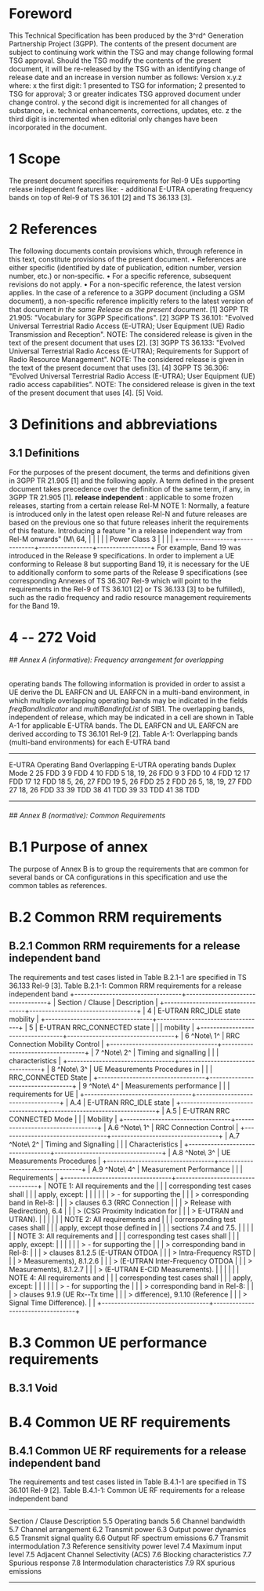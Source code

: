 # Foreword
This Technical Specification has been produced by the 3^rd^ Generation
Partnership Project (3GPP).
The contents of the present document are subject to continuing work within the
TSG and may change following formal TSG approval. Should the TSG modify the
contents of the present document, it will be re-released by the TSG with an
identifying change of release date and an increase in version number as
follows:
Version x.y.z
where:
x the first digit:
1 presented to TSG for information;
2 presented to TSG for approval;
3 or greater indicates TSG approved document under change control.
y the second digit is incremented for all changes of substance, i.e. technical
enhancements, corrections, updates, etc.
z the third digit is incremented when editorial only changes have been
incorporated in the document.
# 1 Scope
The present document specifies requirements for Rel-9 UEs supporting release
independent features like:
\- additional E-UTRA operating frequency bands on top of Rel-9 of TS 36.101
[2] and TS 36.133 [3].
# 2 References
The following documents contain provisions which, through reference in this
text, constitute provisions of the present document.
• References are either specific (identified by date of publication, edition
number, version number, etc.) or non‑specific.
• For a specific reference, subsequent revisions do not apply.
• For a non-specific reference, the latest version applies. In the case of a
reference to a 3GPP document (including a GSM document), a non-specific
reference implicitly refers to the latest version of that document _in the
same Release as the present document_.
[1] 3GPP TR 21.905: \"Vocabulary for 3GPP Specifications\".
[2] 3GPP TS 36.101: \"Evolved Universal Terrestrial Radio Access (E-UTRA);
User Equipment (UE) Radio Transmission and Reception\".
NOTE: The considered release is given in the text of the present document that
uses [2].
[3] 3GPP TS 36.133: \"Evolved Universal Terrestrial Radio Access (E-UTRA);
Requirements for Support of Radio Resource Management\".
NOTE: The considered release is given in the text of the present document that
uses [3].
[4] 3GPP TS 36.306: \"Evolved Universal Terrestrial Radio Access (E-UTRA);
User Equipment (UE) radio access capabilities\".
NOTE: The considered release is given in the text of the present document that
uses [4].
[5] Void.
# 3 Definitions and abbreviations
## 3.1 Definitions
For the purposes of the present document, the terms and definitions given in
3GPP TR 21.905 [1] and the following apply. A term defined in the present
document takes precedence over the definition of the same term, if any, in
3GPP TR 21.905 [1].
**release independent** : applicable to some frozen releases, starting from a
certain release Rel-M
NOTE 1: Normally, a feature is introduced only in the latest open release
Rel-N and future releases are based on the previous one so that future
releases inherit the requirements of this feature. Introducing a feature \"in
a release independent way from Rel-M onwards\" (M\ 64, | | | | | Power Class 3 | | | | +-----------------+-------------+-----------------+-----------------+
For example, Band 19 was introduced in the Release 9 specifications. In order
to implement a UE conforming to Release 8 but supporting Band 19, it is
necessary for the UE to additionally conform to some parts of the Release 9
specifications (see corresponding Annexes of TS 36.307 Rel-9 which will point
to the requirements in the Rel-9 of TS 36.101 [2] or TS 36.133 [3] to be
fulfilled), such as the radio frequency and radio resource management
requirements for the Band 19.
# 4 -- 272 Void
###### ## Annex A (informative): Frequency arrangement for overlapping
operating bands
The following information is provided in order to assist a UE derive the DL
EARFCN and UL EARFCN in a multi-band environment, in which multiple
overlapping operating bands may be indicated in the fields _freqBandIndicator_
and _multiBandInfoList_ of SIB1.
The overlapping bands, independent of release, which may be indicated in a
cell are shown in Table A-1 for applicable E-UTRA bands. The DL EARFCN and UL
EARFCN are derived according to TS 36.101 Rel-9 [2].
Table A-1: Overlapping bands (multi-band environments) for each E-UTRA band
* * *
E-UTRA Operating Band Overlapping E-UTRA operating bands Duplex Mode 2 25 FDD
3 9 FDD 4 10 FDD 5 18, 19, 26 FDD 9 3 FDD 10 4 FDD 12 17 FDD 17 12 FDD 18 5,
26, 27 FDD 19 5, 26 FDD 25 2 FDD 26 5, 18, 19, 27 FDD 27 18, 26 FDD 33 39 TDD
38 41 TDD 39 33 TDD 41 38 TDD
* * *
###### ## Annex B (normative): Common Requirements
# B.1 Purpose of annex
The purpose of Annex B is to group the requirements that are common for
several bands or CA configurations in this specification and use the common
tables as references.
# B.2 Common RRM requirements
## B.2.1 Common RRM requirements for a release independent band
The requirements and test cases listed in Table B.2.1-1 are specified in TS
36.133 Rel-9 [3].
Table B.2.1-1: Common RRM requirements for a release independent band
+----------------------------------+----------------------------------+ | Section / Clause | Description | +----------------------------------+----------------------------------+ | 4 | E-UTRAN RRC_IDLE state mobility | +----------------------------------+----------------------------------+ | 5 | E-UTRAN RRC_CONNECTED state | | | mobility | +----------------------------------+----------------------------------+ | 6 ^Note\ 1^ | RRC Connection Mobility Control | +----------------------------------+----------------------------------+ | 7 ^Note\ 2^ | Timing and signalling | | | characteristics | +----------------------------------+----------------------------------+ | 8 ^Note\ 3^ | UE Measurements Procedures in | | | RRC_CONNECTED State | +----------------------------------+----------------------------------+ | 9 ^Note\ 4^ | Measurements performance | | | requirements for UE | +----------------------------------+----------------------------------+ | A.4 | E-UTRAN RRC_IDLE state | +----------------------------------+----------------------------------+ | A.5 | E-UTRAN RRC CONNECTED Mode | | | Mobility | +----------------------------------+----------------------------------+ | A.6 ^Note\ 1^ | RRC Connection Control | +----------------------------------+----------------------------------+ | A.7 ^Note\ 2^ | Timing and Signalling | | | Characteristics | +----------------------------------+----------------------------------+ | A.8 ^Note\ 3^ | UE Measurements Procedures | +----------------------------------+----------------------------------+ | A.9 ^Note\ 4^ | Measurement Performance | | | Requirements | +----------------------------------+----------------------------------+ | NOTE 1: All requirements and the | | | corresponding test cases shall | | | apply, except: | | | | | | > \- for supporting the | | | > corresponding band in Rel-8: | | | > clauses 6.3 (RRC Connection | | | > Release with Redirection), 6.4 | | | > (CSG Proximity Indication for | | | > E-UTRAN and UTRAN). | | | | | | NOTE 2: All requirements and | | | corresponding test cases shall | | | apply, except those defined in | | | sections 7.4 and 7.5. | | | | | | NOTE 3: All requirements and | | | corresponding test cases shall | | | apply, except: | | | | | | > \- for supporting the | | | > corresponding band in Rel-8: | | | > clauses 8.1.2.5 (E-UTRAN OTDOA | | | > Intra-Frequency RSTD | | | > Measurements), 8.1.2.6 | | | > (E-UTRAN Inter-Frequency OTDOA | | | > Measurements), 8.1.2.7 | | | > (E-UTRAN E-CID Measurements). | | | | | | NOTE 4: All requirements and | | | corresponding test cases shall | | | apply, except: | | | | | | > \- for supporting the | | | > corresponding band in Rel-8: | | | > clauses 9.1.9 (UE Rx--Tx time | | | > difference), 9.1.10 (Reference | | | > Signal Time Difference). | | +----------------------------------+----------------------------------+
# B.3 Common UE performance requirements
## B.3.1 Void
# B.4 Common UE RF requirements
## B.4.1 Common UE RF requirements for a release independent band
The requirements and test cases listed in Table B.4.1-1 are specified in TS
36.101 Rel-9 [2].
Table B.4.1-1: Common UE RF requirements for a release independent band
* * *
Section / Clause Description 5.5 Operating bands 5.6 Channel bandwidth 5.7
Channel arrangement 6.2 Transmit power 6.3 Output power dynamics 6.5 Transmit
signal quality 6.6 Output RF spectrum emissions 6.7 Transmit intermodulation
7.3 Reference sensitivity power level 7.4 Maximum input level 7.5 Adjacent
Channel Selectivity (ACS) 7.6 Blocking characteristics 7.7 Spurious response
7.8 Intermodulation characteristics 7.9 RX spurious emissions
* * *
#